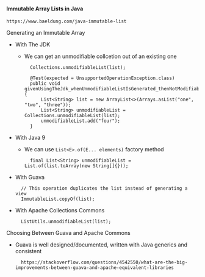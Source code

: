 #### Immutable Array Lists in Java

    https://www.baeldung.com/java-immutable-list

Generating an Immutable Array
- With The JDK
    - We can get an unmodifiable collcetion out of an existing one

            Collections.unmodifiableList(list);

            @Test(expected = UnsupportedOperationException.class)
            public void givenUsingTheJdk_whenUnmodifiableListIsGenerated_thenNotModifiable(){
                List<String> list = new ArrayList<>(Arrays.asList("one", "two", "three"));
                List<String> unmodifiableList = Collections.unmodifiableList(list);
                unmodifiableList.add("four");
            }

- With Java 9
    - We can use `List<E>.of(E... elements)` factory method

            final List<String> unmodifiableList = List.of(list.toArray(new String[]{}));

- With Guava
    
        // This operation duplicates the list instead of generating a view
        ImmutableList.copyOf(list);

- With Apache Collections Commons

        ListUtils.unmodifiableList(list);

Choosing Between Guava and Apache Commons
- Guava is well designed/documented, written with Java generics and consistent

        https://stackoverflow.com/questions/4542550/what-are-the-big-improvements-between-guava-and-apache-equivalent-libraries